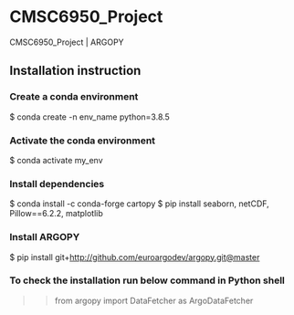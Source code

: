# CMSC6950_Project
CMSC6950_Project | ARGOPY

## Installation instruction
### Create a conda environment
 $ conda create -n env_name python=3.8.5

### Activate the conda environment
 $ conda activate my_env
 
### Install dependencies
 $ conda install -c conda-forge cartopy
 $ pip install seaborn, netCDF, Pillow==6.2.2, matplotlib
  
### Install ARGOPY
 $ pip install git+http://github.com/euroargodev/argopy.git@master

### To check the installation run below command in Python shell
 >> from argopy import DataFetcher as ArgoDataFetcher
 
 


